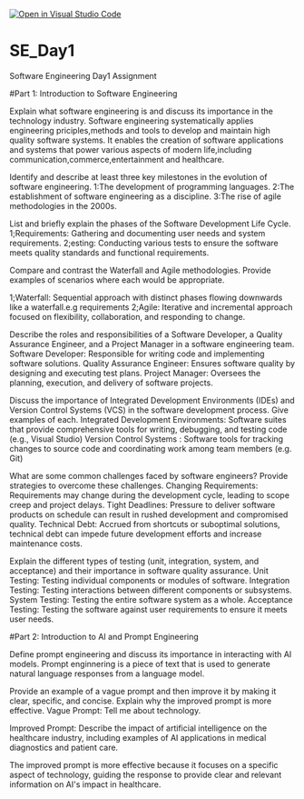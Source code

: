 [![Open in Visual Studio Code](https://classroom.github.com/assets/open-in-vscode-2e0aaae1b6195c2367325f4f02e2d04e9abb55f0b24a779b69b11b9e10269abc.svg)](https://classroom.github.com/online_ide?assignment_repo_id=15581205&assignment_repo_type=AssignmentRepo)
# SE_Day1
Software Engineering Day1 Assignment

#Part 1: Introduction to Software Engineering

Explain what software engineering is and discuss its importance in the technology industry.
Software engineering systematically applies engineering priciples,methods and tools to develop and maintain high quality software systems. It enables the creation of software applications and systems that power various aspects of modern life,including communication,commerce,entertainment and healthcare.


Identify and describe at least three key milestones in the evolution of software engineering.
 1:The development of programming languages.
 2:The establishment of software engineering as a discipline.
 3:The rise of agile methodologies in the 2000s.



List and briefly explain the phases of the Software Development Life Cycle.
1;Requirements: Gathering and documenting user needs and system requirements.
2;esting: Conducting various tests to ensure the software meets quality standards and functional requirements.


Compare and contrast the Waterfall and Agile methodologies. Provide examples of scenarios where each would be appropriate.

1;Waterfall: Sequential approach with distinct phases flowing downwards like a waterfall.e.g requirements
2;Agile: Iterative and incremental approach focused on flexibility, collaboration, and responding to change.




Describe the roles and responsibilities of a Software Developer, a Quality Assurance Engineer, and a Project Manager in a software engineering team.
Software Developer: Responsible for writing code and implementing software solutions.
Quality Assurance Engineer: Ensures software quality by designing and executing test plans.
Project Manager: Oversees the planning, execution, and delivery of software projects.


Discuss the importance of Integrated Development Environments (IDEs) and Version Control Systems (VCS) in the software development process. Give examples of each.
Integrated Development Environments: Software suites that provide comprehensive tools for writing, debugging, and testing code (e.g., Visual Studio)
Version Control Systems : Software tools for tracking changes to source code and coordinating work among team members (e.g. Git)

What are some common challenges faced by software engineers? Provide strategies to overcome these challenges.
Changing Requirements: Requirements may change during the development cycle, leading to scope creep and project delays.
Tight Deadlines: Pressure to deliver software products on schedule can result in rushed development and compromised quality.
Technical Debt: Accrued from shortcuts or suboptimal solutions, technical debt can impede future development efforts and increase maintenance costs.


Explain the different types of testing (unit, integration, system, and acceptance) and their importance in software quality assurance.
Unit Testing: Testing individual components or modules of software.
Integration Testing: Testing interactions between different components or subsystems.
System Testing: Testing the entire software system as a whole.
Acceptance Testing: Testing the software against user requirements to ensure it meets user needs.


#Part 2: Introduction to AI and Prompt Engineering


Define prompt engineering and discuss its importance in interacting with AI models.
Prompt enginnering is a piece of text that is used to generate natural language responses from a language model.


Provide an example of a vague prompt and then improve it by making it clear, specific, and concise. Explain why the improved prompt is more effective.
Vague Prompt:
Tell me about technology.

Improved Prompt:
Describe the impact of artificial intelligence on the healthcare industry, including examples of AI applications in medical diagnostics and patient care.

The improved prompt is more effective because it focuses on a specific aspect of technology, guiding the response to provide clear and relevant information on AI's impact in healthcare.






